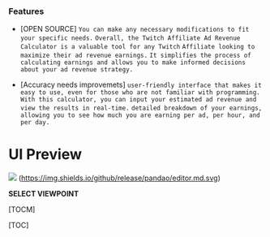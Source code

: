 ### Features

- [OPEN SOURCE]
``You can make any necessary modifications to fit your specific needs.``
``Overall, the Twitch Affiliate Ad Revenue Calculator is a valuable tool for any Twitch`` ``Affiliate looking to maximize their ad revenue earnings.``
``It simplifies the process of calculating earnings and allows you to make informed decisions about your ad revenue strategy.``

- [Accuracy needs improvemets] 
``user-friendly interface that makes it easy to use, even for those who are not familiar with programming.``
``With this calculator, you can input your estimated ad revenue and view the results in real-time.``
``detailed breakdown of your earnings, allowing you to see how much you are earning per ad, per hour, and per day.``

# UI Preview

![](https://i.imgur.com/x2UiJDM.gif)
(https://img.shields.io/github/release/pandao/editor.md.svg) 


**SELECT VIEWPOINT**

[TOCM]

[TOC]


